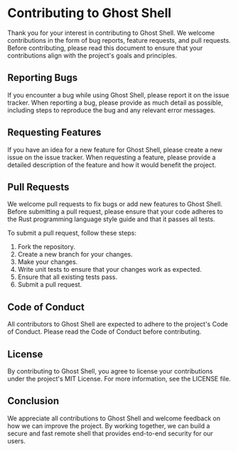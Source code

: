 # Contributing to Ghost Shell

Thank you for your interest in contributing to Ghost Shell. We welcome contributions in the form of bug reports, feature requests, and pull requests. Before contributing, please read this document to ensure that your contributions align with the project's goals and principles.

## Reporting Bugs

If you encounter a bug while using Ghost Shell, please report it on the issue tracker. When reporting a bug, please provide as much detail as possible, including steps to reproduce the bug and any relevant error messages.

## Requesting Features

If you have an idea for a new feature for Ghost Shell, please create a new issue on the issue tracker. When requesting a feature, please provide a detailed description of the feature and how it would benefit the project.

## Pull Requests

We welcome pull requests to fix bugs or add new features to Ghost Shell. Before submitting a pull request, please ensure that your code adheres to the Rust programming language style guide and that it passes all tests.

To submit a pull request, follow these steps:

1. Fork the repository.
2. Create a new branch for your changes.
3. Make your changes.
4. Write unit tests to ensure that your changes work as expected.
5. Ensure that all existing tests pass.
6. Submit a pull request.

## Code of Conduct

All contributors to Ghost Shell are expected to adhere to the project's Code of Conduct. Please read the Code of Conduct before contributing.

## License

By contributing to Ghost Shell, you agree to license your contributions under the project's MIT License. For more information, see the LICENSE file.

## Conclusion

We appreciate all contributions to Ghost Shell and welcome feedback on how we can improve the project. By working together, we can build a secure and fast remote shell that provides end-to-end security for our users.
